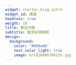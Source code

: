 ```yaml
---
widget: starter.blog.intro
widget_id: 請進
headless: true
weight: 10
title: 歡迎光臨
subtitle: 進來記得換鞋
design:
  background:
    color: "#090a0b"
    text_color_light: true
    image: brt026005700135.jpg
---
```

